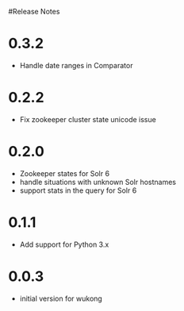 #Release Notes

0.3.2
==========
- Handle date ranges in Comparator

0.2.2
==========
- Fix zookeeper cluster state unicode issue

0.2.0
==========
- Zookeeper states for Solr 6
- handle situations with unknown Solr hostnames
- support stats in the query for Solr 6

0.1.1
==========
- Add support for Python 3.x

0.0.3
==========
- initial version for wukong
